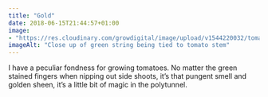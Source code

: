 ```yaml
---
title: "Gold"
date: 2018-06-15T21:44:57+01:00
image: 
- "https://res.cloudinary.com/growdigital/image/upload/v1544220032/tomato-41902770775.jpg"
imageAlt: "Close up of green string being tied to tomato stem"
---
```


I have a peculiar fondness for growing tomatoes. No matter the green stained fingers when nipping out side shoots, it’s that pungent smell and golden sheen, it’s a little bit of magic in the polytunnel.
